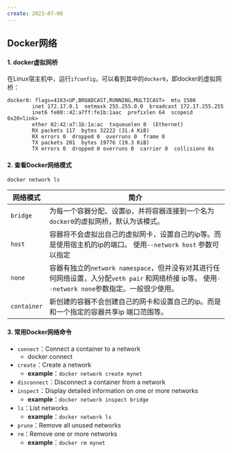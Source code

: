 ```yaml
---
create: 2023-07-08
---
```

## Docker网络

#### 1. docker虚拟网桥

​	在Linux宿主机中，运行`ifconfig`，可以看到其中的`docker0`，即docker的虚拟网桥：

```shell
docker0: flags=4163<UP,BROADCAST,RUNNING,MULTICAST>  mtu 1500
        inet 172.17.0.1  netmask 255.255.0.0  broadcast 172.17.255.255
        inet6 fe80::42:a7ff:fe1b:1aac  prefixlen 64  scopeid 0x20<link>
        ether 02:42:a7:1b:1a:ac  txqueuelen 0  (Ethernet)
        RX packets 117  bytes 32222 (31.4 KiB)
        RX errors 0  dropped 0  overruns 0  frame 0
        TX packets 201  bytes 19776 (19.3 KiB)
        TX errors 0  dropped 0 overruns 0  carrier 0  collisions 0s
```

#### 2. 查看Docker网络模式

```shell
docker network ls
```

| 网络模式    | 简介                                                         |
| ----------- | ------------------------------------------------------------ |
| `bridge`    | 为每一个容器分配、设置ip，并将容器连接到一个名为`docker0`的虚拟网桥，默认为该模式。 |
| `host`      | 容器将不会虚拟出自己的虚拟网卡，设置自己的ip等。而是使用宿主机的ip的端口。 使用`--network host` 参数可以指定 |
| `none`      | 容器有独立的`network namespace`，但并没有对其进行任何网络设置，入分配`veth pair` 和网络桥接 ip等。 使用`--network none`参数指定。一般很少使用。 |
| `container` | 新创建的容器不会创建自己的网卡和设置自己的ip。而是和一个指定的容器共享ip 端口范围等。 |

#### 3. 常用Docker网络命令

* `connect`：Connect a container to a network
	* docker connect 
* `create`：Create a network
	* **example**：`docker network create mynet`
* `disconnect`：Disconnect a container from a network
* `inspect`：Display detailed information on one or more networks
	* **example**：`docker network inspect bridge`
* `ls`：List networks
	* **example**：`docker network ls`
* `prune`：Remove all unused networks
* `rm`：Remove one or more networks
	* **example**：`docker rm mynet`